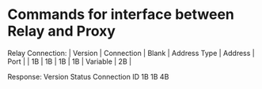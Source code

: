 # Commands for interface between Relay and Proxy

Relay Connection:
| Version | Connection | Blank | Address Type | Address  | Port |
|    1B   |    1B	   |   1B  |      1B      | Variable |  2B  |

Response:
Version	Status	Connection ID
1B	1B	4B

